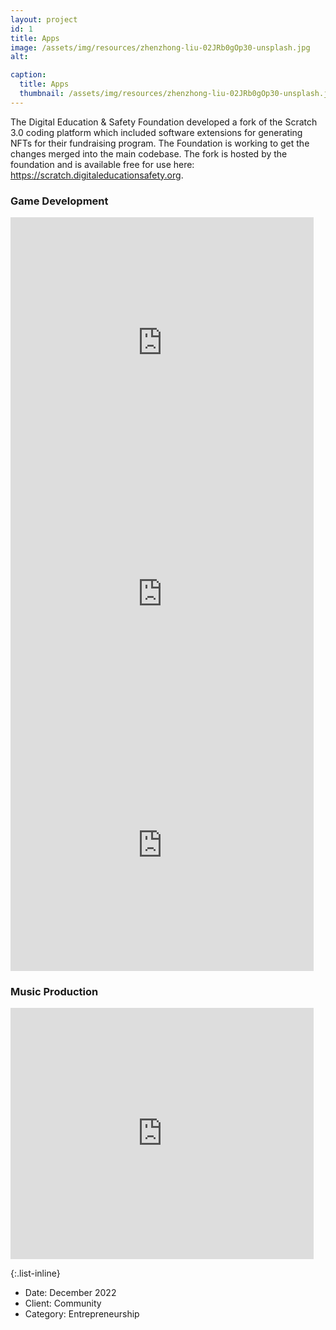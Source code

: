 ```yaml
---
layout: project
id: 1
title: Apps
image: /assets/img/resources/zhenzhong-liu-02JRb0gOp30-unsplash.jpg
alt:

caption:
  title: Apps
  thumbnail: /assets/img/resources/zhenzhong-liu-02JRb0gOp30-unsplash.jpg
---
```




The Digital Education & Safety Foundation developed a fork of the Scratch 3.0 coding platform which included software extensions for generating NFTs for their fundraising program. The Foundation is working to get the changes merged into the main codebase. The fork is hosted by the foundation and is available free for use here: <a href="https://scratch.digitaleducationsafety.org">https://scratch.digitaleducationsafety.org</a>.


<h3>Game Development</h3>

<div class="row">
  <div class="embed-responsive embed-responsive-16by9 col-md-12 col-sm-12">
  <iframe class="embed-responsive-item" src="https://scratch.mit.edu/projects/863103420/embed" allowtransparency="true" width="485" height="402" frameborder="0" scrolling="no" allowfullscreen></iframe>
  </div>
</div>
<div class="row">
  <div class="embed-responsive embed-responsive-16by9 col-md-12 col-sm-12">
  <iframe class="embed-responsive-item" src="https://scratch.mit.edu/projects/863097075/embed" allowtransparency="true" width="485" height="402" frameborder="0" scrolling="no" allowfullscreen></iframe>
  </div>
</div>
<div class="row">
  <div class="embed-responsive embed-responsive-16by9 col-md-12 col-sm-12">
  <iframe src="https://scratch.mit.edu/projects/876449865/embed" allowtransparency="true" width="485" height="402" frameborder="0" scrolling="no" allowfullscreen></iframe>
  </div>
</div>

<h3>Music Production</h3>
<div class="row">
  <div class="embed-responsive embed-responsive-16by9 col-md-12 col-sm-12">
  <iframe class="embed-responsive-item" src="https://scratch.mit.edu/projects/874326487/embed" allowtransparency="true" width="485" height="402" frameborder="0" scrolling="no" allowfullscreen></iframe>
  </div>
</div>

{:.list-inline}
- Date: December 2022
- Client: Community
- Category: Entrepreneurship

